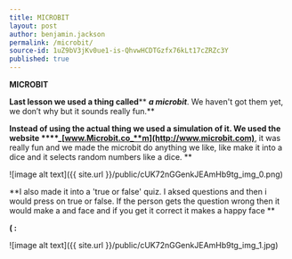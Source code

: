 ```yaml
---
title: MICROBIT
layout: post
author: benjamin.jackson
permalink: /microbit/
source-id: 1uZ9bV3jKv0ue1-is-QhvwHCDTGzfx76kLt17cZRZc3Y
published: true
---
```

**MICROBIT**

**Last lesson we used a thing called**** ****_a microbit_****. We haven't got them yet, we don’t why but it sounds really fun.**

**Instead of using the actual thing we used a simulation of it. We used the website ****_[www.Microbit.co_**m](http://www.microbit.com)**, it was really fun and we made the microbit do anything we like, like make it into a dice and it selects random numbers like a dice. **

![image alt text]({{ site.url }}/public/cUK72nGGenkJEAmHb9tg_img_0.png)

**I also made it into a 'true or false' quiz. I aksed questions and then i would press on true or false. If the person gets the question wrong then it would make a and face and if you get it correct it makes a happy face **

**( :**

![image alt text]({{ site.url }}/public/cUK72nGGenkJEAmHb9tg_img_1.jpg)

